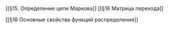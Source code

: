 [[§15. Определение цепи Маркова]]
[[§16 Матрица перехода]]

[[§18 Основные свойства функций распределения]]